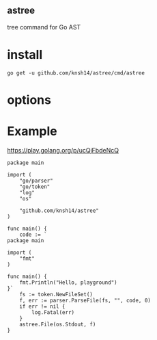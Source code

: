 astree
---

tree command for Go AST

# install
```
go get -u github.com/knsh14/astree/cmd/astree
```

# options

# Example
https://play.golang.org/p/ucQjFbdeNcQ

```
package main

import (
	"go/parser"
	"go/token"
	"log"
	"os"

	"github.com/knsh14/astree"
)

func main() {
	code := `
package main

import (
	"fmt"
)

func main() {
	fmt.Println("Hello, playground")
}`
	fs := token.NewFileSet()
	f, err := parser.ParseFile(fs, "", code, 0)
	if err != nil {
		log.Fatal(err)
	}
	astree.File(os.Stdout, f)
}
```

